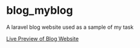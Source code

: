 # blog_myblog
A laravel blog website used as a sample of my task

<a href="https://blog.rana.meranaint.com/">Live Preview of Blog Website</a>
